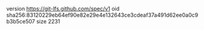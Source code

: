 version https://git-lfs.github.com/spec/v1
oid sha256:83120229eb64ef90e82e29e4e132643ce3cdeaf37a491d62ee0a0c9b3b5ce507
size 2231
